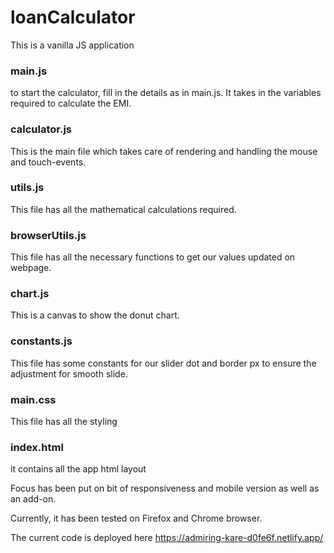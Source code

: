 # loanCalculator
This is a vanilla JS application 

### main.js
to start the calculator, fill in the details as in main.js.
It takes in the variables required to calculate the EMI.  

### calculator.js
This is the main file which takes care of rendering and handling the mouse and touch-events.

### utils.js
This file has all the mathematical calculations required. 

### browserUtils.js 
This file has all the necessary functions to get our values updated on webpage.

### chart.js
This is a canvas to show the donut chart.

### constants.js 
This file has some constants for our slider dot and border px to ensure the
adjustment for smooth slide.

### main.css 
This file has all the styling

### index.html 
it contains all the app html layout  

Focus has been put on bit of responsiveness and mobile version as well as an add-on.

Currently, it has been tested on Firefox and Chrome browser.

The current code is deployed here https://admiring-kare-d0fe6f.netlify.app/